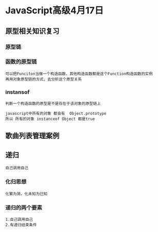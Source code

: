 # JavaScript高级4月17日

## 原型相关知识复习
### 原型链
### 函数的原型链
    可以把Funciton当做一个构造函数，其他构造函数都是这个Function构造函数的实例
    再用对象原型链的方式，去分析这个原型关系
### instansof
    判断一个构造函数的原型是不是存在于该对象的原型链上

    javascript中所有的对象 都会有  Object.prototype
    所以 所有的对象 instanceof Object 都是true
## 歌曲列表管理案例
## 递归
    自己调用自己
### 化归思想
    化繁为简，化未知为已知
### 递归的两个要素
    1.自己调用自己
    2.有递归结束条件
